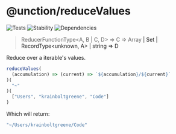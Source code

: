 # @unction/reduceValues

![Tests][BADGE_TRAVIS]
![Stability][BADGE_STABILITY]
![Dependencies][BADGE_DEPENDENCY]

> ReducerFunctionType<A, B | C, D> => C => Array<A> | Set<A> | RecordType<unknown, A> | string => D

Reduce over a iterable's values.

``` javascript
reduceValues(
  (accumulation) => (current) => `${accumulation}/${current}`
)(
  "~"
)(
  ["Users", "krainboltgreene", "Code"]
)
```

Which will return:

``` javascript
"~/Users/krainboltgreene/Code"
```

[BADGE_TRAVIS]: https://img.shields.io/travis/unctionjs/reduceValues.svg?maxAge=2592000&style=flat-square
[BADGE_STABILITY]: https://img.shields.io/badge/stability-strong-green.svg?maxAge=2592000&style=flat-square
[BADGE_DEPENDENCY]: https://img.shields.io/david/unctionjs/reduceValues.svg?maxAge=2592000&style=flat-square

